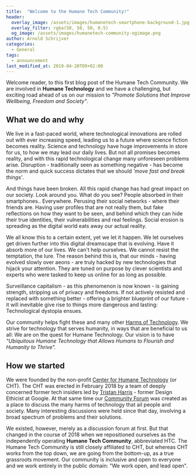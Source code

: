 ```yaml
---
title:  "Welcome to the Humane Tech Community!"
header:
  overlay_image: /assets/images/humanetech-smartphone-background-1.jpg
  overlay_filter: rgba(50, 50, 50, 0.5)
  og_image: /assets/images/humanetech-community-ogimage.png
author: Arnold Schrijver
categories: 
  - General
tags:
  - announcement
last_modified_at: 2019-04-20T09+02:00
---
```


Welcome reader, to this first blog post of the Humane Tech Community. We are involved in **Humane Technology** and we have a challenging, but exciting road ahead of us on our mission to _"Promote Solutions that Improve Wellbeing, Freedom and Society"_.

## What we do and why

We live in a fast-paced world, where technological innovations are rolled out with ever increasing speed, leading us to a future where science fiction becomes reality. Science and technology have huge improvements in store for us, to how we may lead our daily lives. But not all promises becomes reality, and with this rapid technological change many unforeseen problems arise. Disruption - traditionally seen as something negative - has become the norm and quick success dictates that we should _'move fast and break things'_.

And things have been broken. All this rapid change has had great impact on our society. Look around you. What do you see? People absorbed in their smartphones.. Everywhere. Perusing their social networks - where their friends are. Having user profiles that are not really them, but fake reflections on how they want to be seen, and behind which they can hide their true identities, their vulnerabilities and real feelings. Social erosion is spreading as the digital world eats away our actual reality.

We all know this to a certain extent, yet we let it happen. We let ourselves get driven further into this digital dreamscape that is evolving. Have it absorb more of our lives. We can't help ourselves. We cannot resist the temptation, the lure. The reason behind this is, that our minds - having evolved slowly over aeons - are truly hacked by new technologies that hijack your attention. They are tuned on purpose by clever scientists and experts who were tasked to keep us online for as long as possible.

Surveillance capitalism - as this phenomenon is now known - is gaining strength, stripping us of privacy and freedoms. If not actively resisted and replaced with something better - offering a brighter blueprint of our future - it will inevitable give rise to things more dangerous and lasting: Technological dystopia ensues.

Our community helps fight these and many other [Harms of Technology](/focus/harms-of-technology). We strive for technology that serves humanity, in ways that are beneficial to us all: We are on the quest for Humane Technology. Our vision is to have _"Ubiquitous Humane Technology that Allows Humans to Flourish and Humanity to Thrive"._

## How we started

We were founded by the non-profit [Center for Humane Technology](https://humanetech.com) (or CHT). The CHT was erected in February 2018 by a team of deeply concerned former tech insiders led by [Tristan Harris](http://www.tristanharris.com/) - former Design Ethicist at Google. At that same time our [Community Forum](https://community.humanetech.com) was created as a place to discuss the many harms of technology that ail people and society. Many interesting discussions were held since that day, involving a broad spectrum of problems and their solutions.

We existed, however, merely as a discussion forum at first. But that changed in the course of 2018 when we repositioned ourselves as the independently operating **Humane Tech Community**, abbreviated HTC. The Humane Tech Community is still closely affiliated to CHT, but whereas CHT works from the top down, we are going from the bottom-up, as a true grassroots movement. Our community is inclusive and open to everyone and we work entirely in the public domain: "We work open, and lead open".








